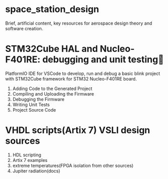 # space_station_design
Brief, artificial content, key resources for aerospace design theory and software creation.

# STM32Cube HAL and Nucleo-F401RE: debugging and unit testing
PlatformIO IDE for VSCode to develop, run and debug a basic blink project with STM32Cube framework for STM32 Nucleo-F401RE board.

1) Adding Code to the Generated Project
2) Compiling and Uploading the Firmware
3) Debugging the Firmware
4) Writing Unit Tests
5) Project Source Code

# VHDL scripts(Artix 7) VSLI design sources

1) HDL scripting
2) Artix 7 examples
3) extreme temperatures(FPGA isolation from other sources)
4) Jupiter radiation(docs)
